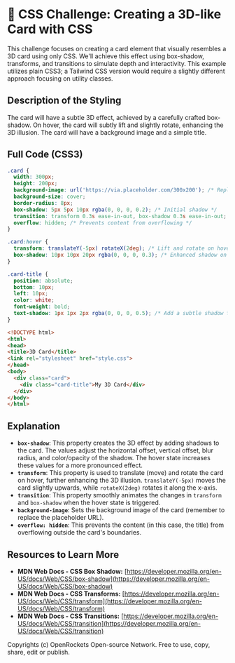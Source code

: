 # 🐞 CSS Challenge:  Creating a 3D-like Card with CSS


This challenge focuses on creating a card element that visually resembles a 3D card using only CSS.  We'll achieve this effect using box-shadow, transforms, and transitions to simulate depth and interactivity.  This example utilizes plain CSS3; a Tailwind CSS version would require a slightly different approach focusing on utility classes.


## Description of the Styling

The card will have a subtle 3D effect, achieved by a carefully crafted box-shadow.  On hover, the card will subtly lift and slightly rotate, enhancing the 3D illusion. The card will have a background image and a simple title.


## Full Code (CSS3)

```css
.card {
  width: 300px;
  height: 200px;
  background-image: url('https://via.placeholder.com/300x200'); /* Replace with your image */
  background-size: cover;
  border-radius: 8px;
  box-shadow: 5px 5px 10px rgba(0, 0, 0, 0.2); /* Initial shadow */
  transition: transform 0.3s ease-in-out, box-shadow 0.3s ease-in-out; /* Smooth transitions */
  overflow: hidden; /* Prevents content from overflowing */
}

.card:hover {
  transform: translateY(-5px) rotateX(2deg); /* Lift and rotate on hover */
  box-shadow: 10px 10px 20px rgba(0, 0, 0, 0.3); /* Enhanced shadow on hover */
}

.card-title {
  position: absolute;
  bottom: 10px;
  left: 10px;
  color: white;
  font-weight: bold;
  text-shadow: 1px 1px 2px rgba(0, 0, 0, 0.5); /* Add a subtle shadow to text */
}
```

```html
<!DOCTYPE html>
<html>
<head>
<title>3D Card</title>
<link rel="stylesheet" href="style.css">
</head>
<body>
  <div class="card">
    <div class="card-title">My 3D Card</div>
  </div>
</body>
</html>
```


## Explanation

* **`box-shadow`**: This property creates the 3D effect by adding shadows to the card. The values adjust the horizontal offset, vertical offset, blur radius, and color/opacity of the shadow.  The hover state increases these values for a more pronounced effect.
* **`transform`**:  This property is used to translate (move) and rotate the card on hover, further enhancing the 3D illusion.  `translateY(-5px)` moves the card slightly upwards, while `rotateX(2deg)` rotates it along the x-axis.
* **`transition`**:  This property smoothly animates the changes in `transform` and `box-shadow` when the hover state is triggered.
* **`background-image`**: Sets the background image of the card (remember to replace the placeholder URL).
* **`overflow: hidden`**: This prevents the content (in this case, the title) from overflowing outside the card's boundaries.



## Resources to Learn More

* **MDN Web Docs - CSS Box Shadow:** [https://developer.mozilla.org/en-US/docs/Web/CSS/box-shadow](https://developer.mozilla.org/en-US/docs/Web/CSS/box-shadow)
* **MDN Web Docs - CSS Transforms:** [https://developer.mozilla.org/en-US/docs/Web/CSS/transform](https://developer.mozilla.org/en-US/docs/Web/CSS/transform)
* **MDN Web Docs - CSS Transitions:** [https://developer.mozilla.org/en-US/docs/Web/CSS/transition](https://developer.mozilla.org/en-US/docs/Web/CSS/transition)


Copyrights (c) OpenRockets Open-source Network. Free to use, copy, share, edit or publish.

